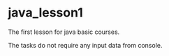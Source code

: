 # java_lesson1
The first lesson for java basic courses.

The tasks do not require any input data from console.
